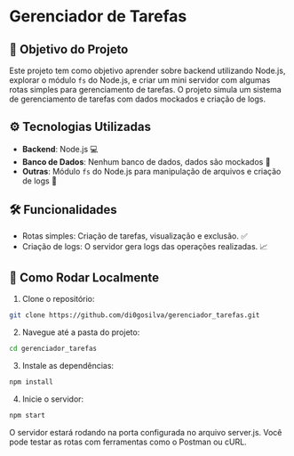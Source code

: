 # Gerenciador de Tarefas

## 🎯 Objetivo do Projeto 

Este projeto tem como objetivo aprender sobre backend utilizando Node.js, explorar o módulo `fs` do Node.js, e criar um mini servidor com algumas rotas simples para gerenciamento de tarefas. O projeto simula um sistema de gerenciamento de tarefas com dados mockados e criação de logs.

## ⚙️ Tecnologias Utilizadas 

- **Backend**: Node.js 💻
- **Banco de Dados**: Nenhum banco de dados, dados são mockados 📂
- **Outras**: Módulo `fs` do Node.js para manipulação de arquivos e criação de logs 📜

## 🛠️ Funcionalidades 

- Rotas simples: Criação de tarefas, visualização e exclusão. ✅
- Criação de logs: O servidor gera logs das operações realizadas. 📈

## 🔧 Como Rodar Localmente 

1. Clone o repositório:
  ```bash
  git clone https://github.com/di0gosilva/gerenciador_tarefas.git
```

2. Navegue até a pasta do projeto:
  ```bash
  cd gerenciador_tarefas
```
3. Instale as dependências:
  ```bash
  npm install
```
4. Inicie o servidor:
  ```bash
  npm start
```
O servidor estará rodando na porta configurada no arquivo server.js. Você pode testar as rotas com ferramentas como o Postman ou cURL.
